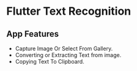 # Flutter Text Recognition

## App Features
- Capture Image Or Select From Gallery.<br>
- Converting or Extracting Text from image.<br>
- Copying Text To Clipboard.<br><br>

